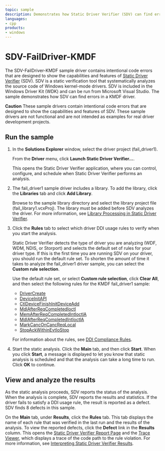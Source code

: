 ```yaml
---
topic: sample
description: Demonstrates how Static Driver Verifier (SDV) can find errors in a KMDF driver.
languages:
- cpp
products:
- windows
---
```


<!---
    name: SDV-FailDriver-KMDF
    platform: KMDF
    language: cpp
    category: StaticDriverVerifier Tools
    description: Demonstrates how Static Driver Verifier (SDV) can find errors in a KMDF driver.
    samplefwlink: http://go.microsoft.com/fwlink/p/?LinkId=617993
--->

# SDV-FailDriver-KMDF

The SDV-FailDriver-KMDF sample driver contains intentional code errors that are designed to show the capabilities and features of [Static Driver Verifier](http://msdn.microsoft.com/en-us/library/windows/hardware/ff552808) (SDV). SDV is a static verification tool that systematically analyzes the source code of Windows kernel-mode drivers. SDV is included in the Windows Driver Kit (WDK) and can be run from Microsoft Visual Studio. The sample demonstrates how SDV can find errors in a KMDF driver.

**Caution** These sample drivers contain intentional code errors that are designed to show the capabilities and features of SDV. These sample drivers are not functional and are not intended as examples for real driver development projects.

## Run the sample

1. In the **Solutions Explorer** window, select the driver project (fail\_driver1).

    From the **Driver** menu, click **Launch Static Driver Verifier...**.

    This opens the Static Driver Verifier application, where you can control, configure, and schedule when Static Driver Verifier performs an analysis.

1. The fail\_driver1 sample driver includes a library. To add the library, click the **Libraries** tab and click **Add Library**.

    Browse to the sample library directory and select the library project file (fail\_library1.vcxProj). The library must be added before SDV analyzes the driver. For more information, see [Library Processing in Static Driver Verifier](http://msdn.microsoft.com/en-us/library/windows/hardware/ff548182).

1. Click the **Rules** tab to select which driver DDI usage rules to verify when you start the analysis.

    Static Driver Verifier detects the type of driver you are analyzing (WDF, WDM, NDIS, or Storport) and selects the default set of rules for your driver type. If this is the first time you are running SDV on your driver, you should run the default rule set. To shorten the amount of time it takes to analyze the fail\_driver1 driver sample, you can select the **Custom rule selection**.

    Use the default rule set, or select **Custom rule selection**, click **Clear All**, and then select the following rules for the KMDF fail\_driver1 sample:

    - [DriverCreate](http://msdn.microsoft.com/en-us/library/windows/hardware/ff544957)
    - [DeviceInitAPI](http://msdn.microsoft.com/en-us/library/windows/hardware/ff544843)
    - [CtlDeviceFinishInitDeviceAdd](http://msdn.microsoft.com/en-us/library/windows/hardware/ff543607)
    - [MdlAfterReqCompletedIoctl](http://msdn.microsoft.com/en-us/library/windows/hardware/ff549047)
    - [MemAfterReqCompletedIntIoctlA](http://msdn.microsoft.com/en-us/library/windows/hardware/ff549090)
    - [MdlAfterReqCompletedIntIoctlA](http://msdn.microsoft.com/en-us/library/windows/hardware/ff549042)
    - [MarkCancOnCancReqLocal](http://msdn.microsoft.com/en-us/library/windows/hardware/ff549011)
    - [StopAckWithinEvtIoStop](http://msdn.microsoft.com/en-us/library/windows/hardware/ff552846)

    For information about the rules, see [DDI Compliance Rules](http://msdn.microsoft.com/en-us/library/windows/hardware/ff552840).

1. Start the static analysis. Click the **Main** tab, and then click **Start**. When you click **Start**, a message is displayed to let you know that static analysis is scheduled and that the analysis can take a long time to run. Click **OK** to continue.

## View and analyze the results

As the static analysis proceeds, SDV reports the status of the analysis. When the analysis is complete, SDV reports the results and statistics. If the driver fails to satisfy a DDI usage rule, the result is reported as a defect. SDV finds 8 defects in this sample.

On the **Main** tab, under **Results**, click the **Rules** tab. This tab displays the name of each rule that was verified in the last run and the results of the analysis. To view the reported defects, click the **Defect** link in the **Results** column. This opens the [Static Driver Verifier Report Page](http://msdn.microsoft.com/en-us/library/windows/hardware/ff552834) and the [Trace Viewer](http://msdn.microsoft.com/en-us/library/windows/hardware/ff544659), which displays a trace of the code path to the rule violation. For more information, see [Interpreting Static Driver Verifier Results](http://msdn.microsoft.com/en-us/library/windows/hardware/ff547228).